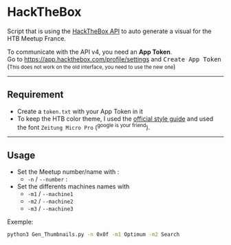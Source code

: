 
# HackTheBox


Script that is using the [HackTheBox API](https://documenter.getpostman.com/view/13129365/TVeqbmeq) to auto generate a visual for the HTB Meetup France.



To communicate with the API v4, you need an **App Token**.  
Go to https://app.hackthebox.com/profile/settings and <kbd>Create App Token</kbd> (<small>This does not work on the old interface, you need to use the new one</small>)

---

## Requirement

- Create a `token.txt` with your App Token in it
- To keep the HTB color theme, I used the [official style guide](https://www.hackthebox.com/docs/Hack_The_Box_Brand_Assets_Guide.pdf) and used the font `Zeitung Micro Pro` (<sup>google is your friend</sup>).

---

## Usage


- Set the Meetup number/name with :
    - `-n` / `--number` :
- Set the differents machines names with
    - `-m1` / `--machine1`
    - `-m2` / `--machine2`
    - `-m3` / `--machine3`


Exemple: 
```bash
python3 Gen_Thumbnails.py -n 0x0f -m1 Optimum -m2 Search
```
